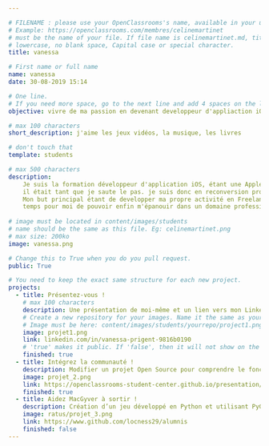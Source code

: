 ```yaml
---

# FILENAME : please use your OpenClassrooms's name, available in your url.
# Example: https://openclassrooms.com/membres/celinemartinet
# must be the name of your file. If file name is celinemartinet.md, title is celinemartinet.
# lowercase, no blank space, Capital case or special character.
title: vanessa

# First name or full name
name: vanessa
date: 30-08-2019 15:14

# One line.
# If you need more space, go to the next line and add 4 spaces on the left, as in 'description'.
objective: vivre de ma passion en devenant developpeur d'appliaction iOS

# max 100 characters
short_description: j'aime les jeux vidéos, la musique, les livres

# don't touch that
template: students

# max 500 characters
description:
    Je suis la formation développeur d'application iOS, étant une Apple Addict depuis 1996, 
    il était tant que je saute le pas. je suis donc en reconversion professionnelle après 15 ans dans la vente.
    Mon but principal étant de developper ma propre activité en Freelance. Agée de 37 ans il est 
    temps pour moi de pouvoir enfin m'épanouir dans un domaine professionnel.
    
# image must be located in content/images/students
# name should be the same as this file. Eg: celinemartinet.png
# max size: 200ko
image: vanessa.png

# Change this to True when you do you pull request.
public: True

# You need to keep the exact same structure for each new project.
projects:
  - title: Présentez-vous !
    # max 100 characters
    description: Une présentation de moi-même et un lien vers mon LinkedIn.
    # Create a new repository for your images. Name it the same as your nickname and profile picture.
    # Image must be here: content/images/students/yourrepo/project1.png
    image: projet1.png
    link: linkedin.com/in/vanessa-prigent-9816b0190
    # 'true' makes it public. If 'false', then it will not show on the website.
    finished: true
  - title: Intégrez la communauté !
    description: Modifier un projet Open Source pour comprendre le fonctionnement de Git, de Github et des pull requests.
    image: projet_2.png
    link: https://openclassrooms-student-center.github.io/presentation/students/vanessa.html
    finished: true
  - title: Aidez MacGyver à sortir !
    description: Création d’un jeu développé en Python et utilisant PyGame.
    image: ratus/projet_3.png
    link: https://www.github.com/locness29/alumnis
    finished: false
---
```

